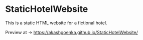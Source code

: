 # StaticHotelWebsite
This is a static HTML website for a fictional hotel.

Preview at -> https://akashgoenka.github.io/StaticHotelWebsite/
